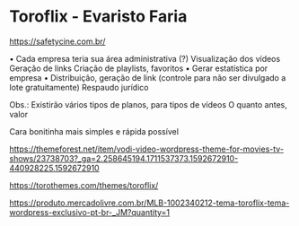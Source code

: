 # Toroflix - Evaristo Faria
https://safetycine.com.br/

• Cada empresa teria sua área administrativa (?)
	Visualização dos vídeos
	Geração de links
	Criação de playlists, favoritos
• Gerar estatística por empresa
• Distribuição, geração de link (controle para não ser divulgado a lote gratuitamente)
	Respaudo jurídico

Obs.: Existirão vários tipos de planos, para tipos de vídeos
O quanto antes, valor

Cara bonitinha mais simples e rápida possível



https://themeforest.net/item/vodi-video-wordpress-theme-for-movies-tv-shows/23738703?_ga=2.258645194.1711537373.1592672910-440928225.1592672910

https://torothemes.com/themes/toroflix/

https://produto.mercadolivre.com.br/MLB-1002340212-tema-toroflix-tema-wordpress-exclusivo-pt-br-_JM?quantity=1
